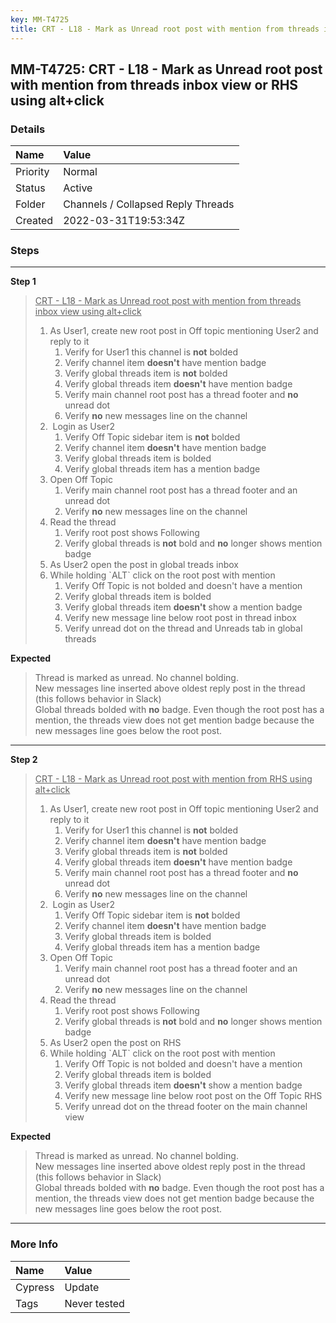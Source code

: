 ```yaml
---
key: MM-T4725
title: CRT - L18 - Mark as Unread root post with mention from threads inbox view or RHS using alt+click
---
```


## MM-T4725: CRT - L18 - Mark as Unread root post with mention from threads inbox view or RHS using alt+click

### Details

| Name     | Value                              |
| :------- | :--------------------------------- |
| Priority | Normal                             |
| Status   | Active                             |
| Folder   | Channels / Collapsed Reply Threads |
| Created  | 2022-03-31T19:53:34Z               |

### Steps

<hr/>

**Step 1**

> <article><u>CRT - L18 - Mark as Unread root post with mention from threads inbox view using alt+click</u><ol><li>As User1, create new root post in Off topic mentioning User2 and reply to it <ol><li>Verify for User1 this channel is <strong>not</strong> bolded</li><li>Verify channel item <strong>doesn't</strong> have mention badge</li><li>Verify global threads item is <strong>not</strong> bolded</li><li>Verify global threads item <strong>doesn't</strong> have mention badge</li><li>Verify main channel root post has a thread footer and <strong>no</strong> unread dot</li><li>Verify <strong>no</strong> new messages line on the channel</li></ol></li><li> Login as User2 <ol><li>Verify Off Topic sidebar item is <strong>not</strong> bolded</li><li>Verify channel item <strong>doesn't</strong> have mention badge</li><li>Verify global threads item is bolded</li><li>Verify global threads item has a mention badge</li></ol></li><li>Open Off Topic<ol><li>Verify main channel root post has a thread footer and an unread dot</li><li>Verify <strong>no</strong> new messages line on the channel</li></ol></li><li>Read the thread<ol><li>Verify root post shows Following</li><li>Verify global threads is <strong>not</strong> bold and <strong>no</strong> longer shows mention badge</li></ol></li><li>As User2 open the post in global treads inbox</li><li>While holding `ALT` click on the root post with mention <ol><li>Verify Off Topic is not bolded and doesn't have a mention</li><li>Verify global threads item is bolded</li><li>Verify global threads item <strong>doesn't</strong> show a mention badge </li><li>Verify new message line below root post in thread inbox</li><li>Verify unread dot on the thread and Unreads tab in global threads</li></ol></li></ol></article>

**Expected**

> <article>Thread is marked as unread. No channel bolding.<br />New messages line inserted above oldest reply post in the thread (this follows behavior in Slack)<br />Global threads bolded with <strong>no</strong> badge. Even though the root post has a mention, the threads view does not get mention badge because the new messages line goes below the root post.</article>

<hr/>

**Step 2**

> <article><u>CRT - L18 - Mark as Unread root post with mention from RHS using alt+click</u><ol><li>As User1, create new root post in Off topic mentioning User2 and reply to it <ol><li>Verify for User1 this channel is <strong>not</strong> bolded</li><li>Verify channel item <strong>doesn't</strong> have mention badge</li><li>Verify global threads item is <strong>not</strong> bolded</li><li>Verify global threads item <strong>doesn't</strong> have mention badge</li><li>Verify main channel root post has a thread footer and <strong>no</strong> unread dot</li><li>Verify <strong>no</strong> new messages line on the channel</li></ol></li><li> Login as User2 <ol><li>Verify Off Topic sidebar item is <strong>not</strong> bolded</li><li>Verify channel item <strong>doesn't</strong> have mention badge</li><li>Verify global threads item is bolded</li><li>Verify global threads item has a mention badge</li></ol></li><li>Open Off Topic<ol><li>Verify main channel root post has a thread footer and an unread dot</li><li>Verify <strong>no</strong> new messages line on the channel</li></ol></li><li>Read the thread<ol><li>Verify root post shows Following</li><li>Verify global threads is <strong>not</strong> bold and <strong>no</strong> longer shows mention badge</li></ol></li><li>As User2 open the post on RHS</li><li>While holding `ALT` click on the root post with mention <ol><li>Verify Off Topic is not bolded and doesn't have a mention</li><li>Verify global threads item is bolded</li><li>Verify global threads item <strong>doesn't</strong> show a mention badge </li><li>Verify new message line below root post on the Off Topic RHS</li><li>Verify unread dot on the thread footer on the main channel view</li></ol></li></ol></article>

**Expected**

> <article>Thread is marked as unread. No channel bolding.<br />New messages line inserted above oldest reply post in the thread (this follows behavior in Slack)<br />Global threads bolded with <strong>no</strong> badge. Even though the root post has a mention, the threads view does not get mention badge because the new messages line goes below the root post.</article>

<hr/>

### More Info

| Name    | Value        |
| :------ | :----------- |
| Cypress | Update       |
| Tags    | Never tested |
